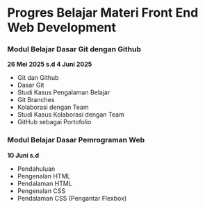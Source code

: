 # Progres Belajar Materi Front End Web Development

### Modul Belajar Dasar Git dengan Github
**26 Mei 2025 s.d 4 Juni 2025**
- Git dan Github
- Dasar Git
- Studi Kasus Pengalaman Belajar
- Git Branches
- Kolaborasi dengan Team
- Studi Kasus Kolaborasi dengan Team
- GitHub sebagai Portofolio

### Modul Belajar Dasar Pemrograman Web
**10 Juni s.d**
- Pendahuluan
- Pengenalan HTML
- Pendalaman HTML
- Pengenalan CSS
- Pendalaman CSS (Pengantar Flexbox)
